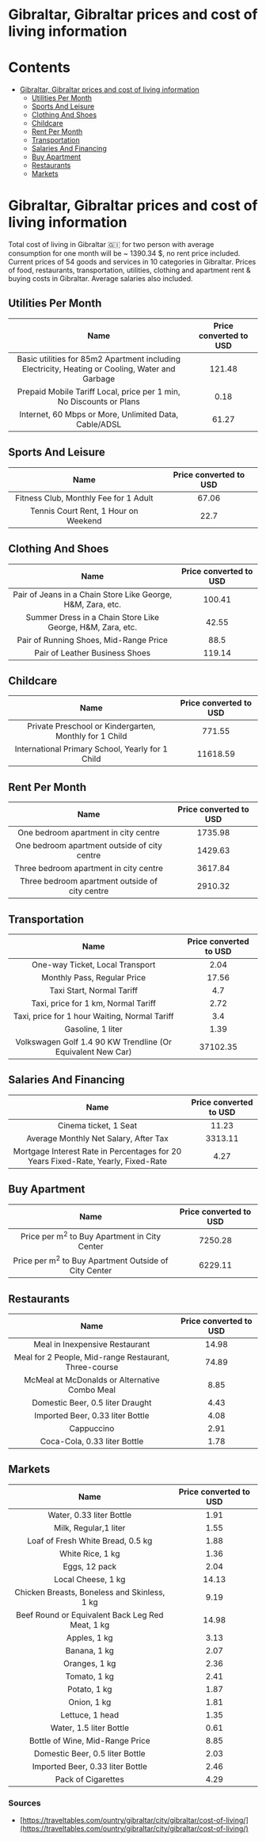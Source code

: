 
Gibraltar, Gibraltar prices and cost of living information
==========================================================

Contents
========

* [Gibraltar, Gibraltar prices and cost of living information](#gibraltar-gibraltar-prices-and-cost-of-living-information)
	* [Utilities Per Month](#utilities-per-month)
	* [Sports And Leisure](#sports-and-leisure)
	* [Clothing And Shoes](#clothing-and-shoes)
	* [Childcare](#childcare)
	* [Rent Per Month](#rent-per-month)
	* [Transportation](#transportation)
	* [Salaries And Financing](#salaries-and-financing)
	* [Buy Apartment](#buy-apartment)
	* [Restaurants](#restaurants)
	* [Markets](#markets)

# Gibraltar, Gibraltar prices and cost of living information


Total cost of living in Gibraltar 🇬🇮 for two person with average consumption for one month will be ~ 1390.34 $, no rent 
price included. Current prices of 54 goods and services in 10 categories  in Gibraltar. Prices of food, restaurants, 
transportation, utilities, clothing and apartment rent & buying costs in Gibraltar. Average salaries also included.
## Utilities Per Month
  

|Name|Price converted to USD|
| :---: | :---: |
|Basic utilities for 85m2 Apartment including Electricity, Heating or Cooling, Water and Garbage|121.48|
|Prepaid Mobile Tariff Local, price per 1 min, No Discounts or Plans|0.18|
|Internet, 60 Mbps or More, Unlimited Data, Cable/ADSL|61.27|
  

## Sports And Leisure
  

|Name|Price converted to USD|
| :---: | :---: |
|Fitness Club, Monthly Fee for 1 Adult|67.06|
|Tennis Court Rent, 1 Hour on Weekend|22.7|
  

## Clothing And Shoes
  

|Name|Price converted to USD|
| :---: | :---: |
|Pair of Jeans in a Chain Store Like George, H&M, Zara, etc.|100.41|
|Summer Dress in a Chain Store Like George, H&M, Zara, etc.|42.55|
|Pair of Running Shoes, Mid-Range Price|88.5|
|Pair of Leather Business Shoes|119.14|
  

## Childcare
  

|Name|Price converted to USD|
| :---: | :---: |
|Private Preschool or Kindergarten, Monthly for 1 Child|771.55|
|International Primary School, Yearly for 1 Child|11618.59|
  

## Rent Per Month
  

|Name|Price converted to USD|
| :---: | :---: |
|One bedroom apartment in city centre|1735.98|
|One bedroom apartment outside of city centre|1429.63|
|Three bedroom apartment in city centre|3617.84|
|Three bedroom apartment outside of city centre|2910.32|
  

## Transportation
  

|Name|Price converted to USD|
| :---: | :---: |
|One-way Ticket, Local Transport|2.04|
|Monthly Pass, Regular Price|17.56|
|Taxi Start, Normal Tariff|4.7|
|Taxi, price for 1 km, Normal Tariff|2.72|
|Taxi, price for 1 hour Waiting, Normal Tariff|3.4|
|Gasoline, 1 liter|1.39|
|Volkswagen Golf 1.4 90 KW Trendline (Or Equivalent New Car)|37102.35|
  

## Salaries And Financing
  

|Name|Price converted to USD|
| :---: | :---: |
|Cinema ticket, 1 Seat|11.23|
|Average Monthly Net Salary, After Tax|3313.11|
|Mortgage Interest Rate in Percentages for 20 Years Fixed-Rate, Yearly, Fixed-Rate|4.27|
  

## Buy Apartment
  

|Name|Price converted to USD|
| :---: | :---: |
|Price per m<sup>2</sup> to Buy Apartment in City Center|7250.28|
|Price per m<sup>2</sup> to Buy Apartment Outside of City Center|6229.11|
  

## Restaurants
  

|Name|Price converted to USD|
| :---: | :---: |
|Meal in Inexpensive Restaurant|14.98|
|Meal for 2 People, Mid-range Restaurant, Three-course|74.89|
|McMeal at McDonalds or Alternative Combo Meal|8.85|
|Domestic Beer, 0.5 liter Draught|4.43|
|Imported Beer, 0.33 liter Bottle|4.08|
|Cappuccino|2.91|
|Coca-Cola, 0.33 liter Bottle|1.78|
  

## Markets
  

|Name|Price converted to USD|
| :---: | :---: |
|Water, 0.33 liter Bottle|1.91|
|Milk, Regular,1 liter|1.55|
|Loaf of Fresh White Bread, 0.5 kg|1.88|
|White Rice, 1 kg|1.36|
|Eggs, 12 pack|2.04|
|Local Cheese, 1 kg|14.13|
|Chicken Breasts, Boneless and Skinless, 1 kg|9.19|
|Beef Round or Equivalent Back Leg Red Meat, 1 kg |14.98|
|Apples, 1 kg|3.13|
|Banana, 1 kg|2.07|
|Oranges, 1 kg|2.36|
|Tomato, 1 kg|2.41|
|Potato, 1 kg|1.87|
|Onion, 1 kg|1.81|
|Lettuce, 1 head|1.35|
|Water, 1.5 liter Bottle|0.61|
|Bottle of Wine, Mid-Range Price|8.85|
|Domestic Beer, 0.5 liter Bottle|2.03|
|Imported Beer, 0.33 liter Bottle|2.46|
|Pack of Cigarettes|4.29|
  

### Sources

- [https://traveltables.com/ountry/gibraltar/city/gibraltar/cost-of-living/](https://traveltables.com/ountry/gibraltar/city/gibraltar/cost-of-living/)
